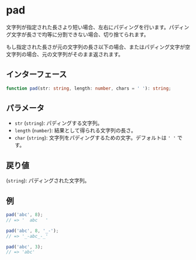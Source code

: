 # pad

文字列が指定された長さより短い場合、左右にパディングを行います。パディング文字が長さで均等に分割できない場合、切り捨てられます。

もし指定された長さが元の文字列の長さ以下の場合、またはパディング文字が空文字列の場合、元の文字列がそのまま返されます。

## インターフェース

```typescript
function pad(str: string, length: number, chars = ' '): string;
```

## パラメータ

- `str` (`string`): パディングする文字列。
- `length` (`number`): 結果として得られる文字列の長さ。
- `char` (`string`): 文字列をパディングするための文字。デフォルトは `' '` です。

## 戻り値

(`string`): パディングされた文字列。

## 例

```javascript
pad('abc', 8);
// => '  abc   '

pad('abc', 8, '_-');
// => '_-abc_-_'

pad('abc', 3);
// => 'abc'
```
